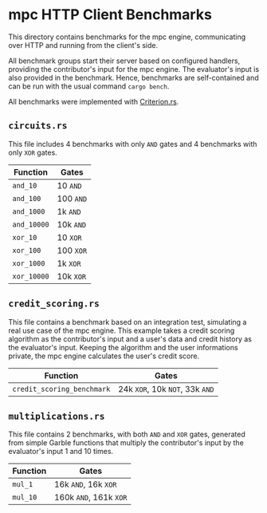 # mpc HTTP Client Benchmarks

This directory contains benchmarks for the mpc engine, communicating over HTTP and running from the client's side.

All benchmark groups start their server based on configured handlers, providing the contributor's input for the
mpc engine. The evaluator's input is also provided in the benchmark. Hence, benchmarks are self-contained and can be run with the usual command `cargo bench`.

All benchmarks were implemented with [Criterion.rs](https://github.com/bheisler/criterion.rs).

## `circuits.rs`

This file includes 4 benchmarks with only `AND` gates and 4 benchmarks with only `XOR` gates.

| Function    | Gates     |
| ----------- | --------- |
| `and_10`    | 10 `AND`  |
| `and_100`   | 100 `AND` |
| `and_1000`  | 1k `AND`  |
| `and_10000` | 10k `AND` |
| `xor_10`    | 10 `XOR`  |
| `xor_100`   | 100 `XOR` |
| `xor_1000`  | 1k `XOR`  |
| `xor_10000` | 10k `XOR` |

## `credit_scoring.rs`

This file contains a benchmark based on an integration test, simulating a real use case of the mpc
engine. This example takes a credit scoring algorithm as the contributor's input and a user's data
and credit history as the evaluator's input. Keeping the algorithm and the user informations
private, the mpc engine calculates the user's credit score.

| Function                   | Gates                           |
| -------------------------- | ------------------------------- |
| `credit_scoring_benchmark` | 24k `XOR`, 10k `NOT`, 33k `AND` |

## `multiplications.rs`

This file contains 2 benchmarks, with both `AND` and `XOR` gates, generated from simple Garble functions that multiply the contributor's input by the evaluator's input 1 and 10 times.

| Function | Gates                  |
| -------- | ---------------------- |
| `mul_1`  | 16k `AND`, 16k `XOR`   |
| `mul_10` | 160k `AND`, 161k `XOR` |
